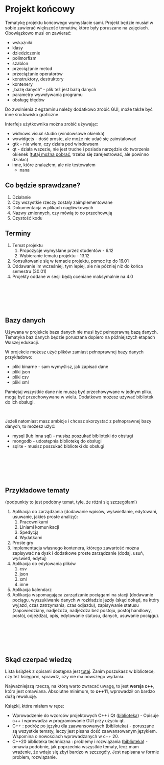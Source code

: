 # Projekt końcowy

Tematykę projektu końcowego wymyślacie sami. Projekt będzie musiał w sobie zawierać większość tematów, które były poruszane na zajęciach. Obowiązkowo musi on zawierać:

- wskaźniki
- klasy
- dziedziczenie
- polimorfizm
- szablon
- przeciążanie metod
- przeciążanie operatorów
- konstruktory, destruktory
- kontenery
- „bazę danych” - plik też jest bazą danych
- parametry wywoływania programu
- obsługę błędów

Do zwolnienia z egzaminu należy dodatkowo zrobić GUI, może także być inne środowisko graficzne.

Interfejs użytkownika można zrobić używając:

- widnows visual studio (windowsowe okienka)
- wxwidgets - dość proste, ale może nie udać się zainstalować
- gtk - nie wiem, czy działa pod windowsem
- qt - działa wszezie, nie jest trudne i posiada narzędzie do tworzenia okienek ([tutaj można pobrać](https://www.qt.io/download-open-source?hsCtaTracking=9f6a2170-a938-42df-a8e2-a9f0b1d6cdce%7C6cb0de4f-9bb5-4778-ab02-bfb62735f3e5), trzeba się zarejestrować, ale powinno działać)
- inne, które znalazłem, ale nie testowałem
  - nana

## Co będzie sprawdzane?

1. Działanie
2. Czy wszystkie rzeczy zostały zaimplementowane
3. Dokumentacja w plikach nagłówkowych
4. Nazwy zmiennych, czy mówią to co przechowują
5. Czystość kodu


## Terminy

1. Temat projektu
   1. Propozycje wymyślane przez studentów - 6.12
   2. Wybieranie tematu projektu - 13.12
2. Konsultowanie się w temacie projektu, pomoc itp do 16.01
3. Oddawanie im wcześniej, tym lepiej, ale nie później niż do końca semestru (30.01)
4. Projekty oddane w sesji będą oceniane maksymalnie na 4.0

&nbsp;

&nbsp;

&nbsp;

## Bazy danych

Używana w projekcie baza danych nie musi być pełnoprawną bazą danych. Tematyka baz danych będzie poruszana dopiero na późniejszych etapach Waszej edukacji.

W projekcie możesz użyć plików zamiast pełnoprawnej bazy danych przykładowo: 

- pliki binarne - sam wymyślisz, jak zapisać dane
- pliki json
- pliki csv
- pliki xml

Pamiętaj wszystkie dane nie muszą być przechowywane w jednym pliku, mogą być przechowywane w wielu. Dodatkowo możesz używać bibliotek do ich obsługi. 

&nbsp;

Jeżeli natomiast masz ambicje i chcesz skorzystać z pełnoprawnej bazy danych, to możesz użyć:

- mysql (lub inna sql) - musisz poszukać biblioteki do obsługi
- mongodb - udostępnia bibliotekę do obsługi
- sqlite - musisz poszukać biblioteki do obsługi

&nbsp;

&nbsp;

&nbsp;

## Przykładowe tematy

(podpunkty to jest podobny temat, tyle, że różni się szczegółami)

1. Aplikacja do zarządzania (dodawanie wpisów, wyświetlanie, edytowani, usuwanie, jakieś proste analizy):
   1. Pracownikami
   2. Liniami komunikacji
   3. Spedycją
   4. Wydatkami
2. Proste gry
3. Implementacja własnego kontenera, którego zawartość można zapisywać na dysk i dodatkowe proste zarządzanie (dodaj, usuń, wyświetl, edytuj)
4. Aplikacja do edytowania plików
   1. csv
   2. json
   3. xml
   4. inne
5. Aplikacja kalendarz
6. Aplikacja wspomagająca zarządzanie pociągami na stacji (dodawanie pociągu, wyszukiwanie danych w rozkładzie jazdy (skąd dokąd, na który wyjazd, czas zatrzymania, czas odjazdu), zapisywanie statusu (zapowiedziany, nadjeżdża, nadjeżdża bez postoju, postój handlowy, postój, odjeżdża), opis, edytowanie statusu, danych, usuwanie pociągu).

&nbsp;

&nbsp;

&nbsp;

## Skąd czerpać wiedzę

Lista książek z opisami dostępna jest [tutaj](https://coders.school/resources/). Zanim poszukasz w bibliotece, czy też księgarni, sprawdź, czy nie ma nowszego wydania.

Najważniejszą rzeczą, na którą warto zwracać uwagę, to jest **wersja c++**, która jest omawiana. Absolutne minimum, to **c++11**, wprowadził on bardzo dużą rewolucję.

Książki, które miałem w ręce:

- Wprowadzenie do wzorców projektowych C++ i Qt ([biblioteka](https://koha.biblos.pk.edu.pl/cgi-bin/koha/opac-detail.pl?biblionumber=10132&query_desc=kw%2Cwrdl%3A%20Qt)) - Opisuje c++ i wprowadza w programowanie GUI przy użyciu qt.
- C++ : podróż po języku dla zaawansowanych ([biblioteka](https://koha.biblos.pk.edu.pl/cgi-bin/koha/opac-detail.pl?biblionumber=140033)) - poruszane są wszystkie tematy, leczy jest pisana dość zaawansowanym językiem. Wspomina o nowościach wprowadzanych w c++ 20.
- C++20 biblioteka techniczna : problemy i rozwiązania ([biblioteka](https://koha.biblos.pk.edu.pl/cgi-bin/koha/opac-detail.pl?biblionumber=146870)) - omawia podobnie, jak poprzednia wszystkie tematy, lecz mam wrażenie, że wdaje się zbyt bardzo w szczegóły. Jest napisana w formie problem, rozwiązanie.